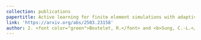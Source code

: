 ```yaml
---
collection: publications
papertitle: Active learning for finite element simulations with adaptive non-stationary kernel function
link: 'https://arxiv.org/abs/2503.23158'
author: 2. <font color="green">Boutelet, R.</font> and <b>Sung, C.-L.</b> (2025)
---
```

